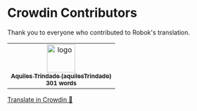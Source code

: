 # Crowdin Contributors

Thank you to everyone who contributed to Robok's translation.

<!-- CROWDIN-CONTRIBUTORS-START -->
<table>
  <tbody>
    <tr>
      <td align="center" valign="top">
        <a href="https://crowdin.com/profile/aquilesTrindade"><img alt="logo" style="width: 64px" src="https://crowdin-static.downloads.crowdin.com/avatar/16376044/medium/c477971960e9f7087c39198f2fb36cdb.jpeg" />
          <br />
          <sub><b>Aquiles Trindade (aquilesTrindade)</b></sub></a>
        <br />
        <sub><b>301 words</b></sub>
      </td>
    </tr>
  </tbody>
</table><a href="https://crowdin.com/project/robokide" target="_blank">Translate in Crowdin 🚀</a>
<!-- CROWDIN-CONTRIBUTORS-END -->
